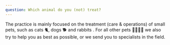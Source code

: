 ```yaml
---
question: Which animal do you (not) treat?
---
```


The practice is mainly focused on the treatment (care & operations) of small pets, such as cats 🐈, dogs 🐕 and rabbits . For all other pets 🐓🐁🦒🐳 we also try to help you as best as possible, or we send you to specialists in the field.